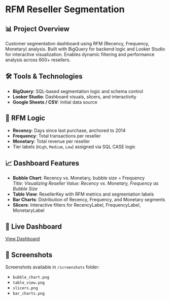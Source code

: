 # RFM Reseller Segmentation

## 📊 Project Overview
Customer segmentation dashboard using RFM (Recency, Frequency, Monetary) analysis. Built with BigQuery for backend logic and Looker Studio for interactive visualization. Enables dynamic filtering and performance analysis across 600+ resellers.

## 🛠️ Tools & Technologies
- **BigQuery**: SQL-based segmentation logic and schema control
- **Looker Studio**: Dashboard visuals, slicers, and interactivity
- **Google Sheets / CSV**: Initial data source

## 🧠 RFM Logic
- **Recency**: Days since last purchase, anchored to 2014
- **Frequency**: Total transactions per reseller
- **Monetary**: Total revenue per reseller
- Tier labels (`High`, `Medium`, `Low`) assigned via SQL CASE logic

## 📈 Dashboard Features
- **Bubble Chart**: Recency vs. Monetary, bubble size = Frequency  
  _Title: Visualizing Reseller Value: Recency vs. Monetary, Frequency as Bubble Size_
- **Table View**: ResellerKey with RFM metrics and segmentation labels
- **Bar Charts**: Distribution of Recency, Frequency, and Monetary segments
- **Slicers**: Interactive filters for RecencyLabel, FrequencyLabel, MonetaryLabel

## 🔗 Live Dashboard
[View Dashboard](https://lookerstudio.google.com/reporting/dfc3604e-f1a8-4336-ad37-3e56445610a4)

## 📸 Screenshots
Screenshots available in `/screenshots` folder:
- `bubble_chart.png`
- `table_view.png`
- `slicers.png`
- `bar_charts.png`
